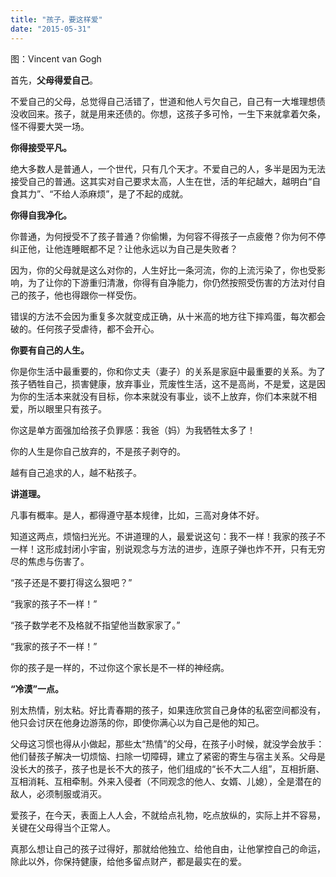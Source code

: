 ```yaml
---
title: "孩子，要这样爱"
date: "2015-05-31"
---
```


图：Vincent van Gogh

首先，**父母得爱自己**。

不爱自己的父母，总觉得自己活错了，世道和他人亏欠自己，自己有一大堆理想债没收回来。孩子，就是用来还债的。你想，这孩子多可怜，一生下来就拿着欠条，怪不得要大哭一场。

**你得接受平凡。**

绝大多数人是普通人，一个世代，只有几个天才。不爱自己的人，多半是因为无法接受自己的普通。这其实对自己要求太高，人生在世，活的年纪越大，越明白“自食其力”、“不给人添麻烦”，是了不起的成就。

**你得自我净化。**

你普通，为何授受不了孩子普通？你偷懒，为何容不得孩子一点疲倦？你为何不停纠正他，让他连睡眠都不足？让他永远以为自己是失败者？

因为，你的父母就是这么对你的，人生好比一条河流，你的上流污染了，你也受影响，为了让你的下游重归清澈，你得有自净能力，你仍然按照受伤害的方法对付自己的孩子，他也得跟你一样受伤。

错误的方法不会因为重复多次就变成正确，从十米高的地方往下摔鸡蛋，每次都会破的。任何孩子受虐待，都不会开心。

**你要有自己的人生。**

你是你生活中最重要的，你和你丈夫（妻子）的关系是家庭中最重要的关系。为了孩子牺牲自己，损害健康，放弃事业，荒废性生活，这不是高尚，不是爱，这是因为你的生活本来就没有目标，你本来就没有事业，谈不上放弃，你们本来就不相爱，所以眼里只有孩子。  

你这是单方面强加给孩子负罪感：我爸（妈）为我牺牲太多了！

你的人生是你自己放弃的，不是孩子剥夺的。

越有自己追求的人，越不粘孩子。

**讲道理。**

凡事有概率。是人，都得遵守基本规律，比如，三高对身体不好。

知道这两点，烦恼扫光光。不讲道理的人，最爱说这句：我不一样！我家的孩子不一样！这形成封闭小宇宙，别说观念与方法的进步，连原子弹也炸不开，只有无穷尽的焦虑与伤害了。

“孩子还是不要打得这么狠吧？”

“我家的孩子不一样！”

“孩子数学老不及格就不指望他当数家家了。”

“我家的孩子不一样！”

你的孩子是一样的，不过你这个家长是不一样的神经病。

**“冷漠”一点。**

别太热情，别太粘。好比青春期的孩子，如果连欣赏自己身体的私密空间都没有，他只会讨厌在他身边游荡的你，即使你满心以为自己是他的知己。

父母这习惯也得从小做起，那些太“热情”的父母，在孩子小时候，就没学会放手：他们替孩子解决一切烦恼、扫除一切障碍，建立了紧密的寄生与宿主关系。父母是没长大的孩子，孩子也是长不大的孩子，他们组成的“长不大二人组”，互相折磨、互相消耗、互相牵制。外来入侵者（不同观念的他人、女婿、儿媳），全是潜在的敌人，必须制服或消灭。

爱孩子，在今天，表面上人人会，不就给点礼物，吃点放纵的，实际上并不容易，关键在父母得当个正常人。

真那么想让自己的孩子过得好，那就给他独立、给他自由，让他掌控自己的命运，除此以外，你保持健康，给他多留点财产，都是最实在的爱。
